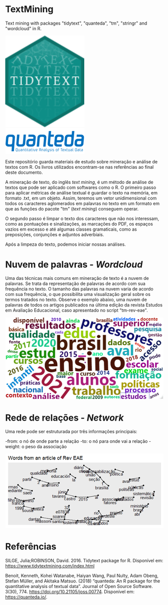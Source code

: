 # TextMining
Text mining with packages "tidytext", "quanteda", "tm", "stringr" and "wordcloud" in R.

<a href="https://www.tidytextmining.com/index.html"><img src="https://github.com/victorgalcantara/TextMining/blob/main/assets/logo-tidytext.png?raw=true" width=50% heigth=50%/></a>
<a href="https://quanteda.io/"><img src="https://github.com/victorgalcantara/TextMining/blob/main/assets/logo-quanteda.svg" width=50% heigth=50%/></a>

Este repositório guarda materiais de estudo sobre mineração e análise de textos com R. Os livros utilizados encontram-se nas referências ao final deste documento.

A mineração de texto, do inglês _text mining_, é um método de análise de textos que pode ser aplicado com softwares como o R. O primeiro passo para aplicar métricas de análise textual é guardar o texto na memória, em formato .txt, em um objeto. Assim, teremos um vetor unidimensional com todos os caracteres aglomerados em palavras no texto em um formato em que as funções do pacote "tm" (_text mining_) conseguem operar.

O segundo passo é limpar o texto dos caracteres que não nos interessam, como as pontuações e sinalizações, as marcações do PDF, os espaços vazios em excesso e até algumas classes gramaticais, como as preposições, conjunções e adjuntos adverbiais.

Após a limpeza do texto, podemos iniciar nossas análises.

# Nuvem de palavras - _Wordcloud_

Uma das técnicas mais comuns em mineração de texto é a nuvem de palavras. Se trata da representação de palavras de acordo com sua frequência no texto. O tamanho das palavras na nuvem varia de acordo com sua frequência, o que possibilita uma visualização geral sobre os termos tratados no texto. Observe o exemplo abaixo, uma nuvem de palavras de todos os artigos publicados na última edição da revista Estudos em Avaliação Educacional, caso apresentado no script "tm-rev-eae".

<a href="https://github.com/victorgalcantara/TextMining/blob/main/assets/wordcloud-top100w.html"><img src="https://github.com/victorgalcantara/TextMining/blob/main/assets/wordcloud-top100w.png"/></a>

# Rede de relações - _Network_

Uma rede pode ser estruturada por três informações principais:

-from: o nó de onde parte a relação
-to: o nó para onde vai a relação
-weight: o peso da associação

<img src="https://github.com/victorgalcantara/TextMining/blob/main/assets/network.png"/>

# Referências

SILGE, Julia;ROBINSON, David. 2016. Tidytext package for R. Disponível em: https://www.tidytextmining.com/index.html

Benoit, Kenneth, Kohei Watanabe, Haiyan Wang, Paul Nulty, Adam Obeng, Stefan Müller, and Akitaka Matsuo. (2018) “quanteda: An R package for the quantitative analysis of textual data”. Journal of Open Source Software. 3(30), 774. https://doi.org/10.21105/joss.00774. Disponível em: https://quanteda.io/.
